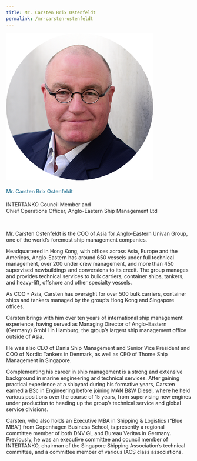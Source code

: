 ```yaml
---
title: Mr. Carsten Brix Ostenfeldt
permalink: /mr-carsten-ostenfeldt
---
```

<div class="row">
            <div class="col is-3">
              <img src="images/speakers/Carsten-Ostenfeldt1.png">
            </div>
            <div class="col is-9 speaker-details">
              <h4>Mr. Carsten Brix Ostenfeldt</h4>
<p>INTERTANKO Council Member and <br>
Chief Operations Officer, Anglo-Eastern Ship Management Ltd</p><br>
<p>Mr. Carsten Ostenfeldt is the COO of Asia for Anglo-Eastern Univan Group, one of the world’s foremost ship management companies.</p><p>

Headquartered in Hong Kong, with offices across Asia, Europe and the Americas, Anglo-Eastern has around 650 vessels under full technical management, over 200 under crew management, and more than 450 supervised newbuildings and conversions to its credit. The group manages and provides technical services to bulk carriers, container ships, tankers, and heavy-lift, offshore and other specialty vessels.</p><p>
As COO - Asia, Carsten has oversight for over 500 bulk carriers, container ships and tankers managed by the group’s Hong Kong and Singapore offices.</p><p>
Carsten brings with him over ten years of international ship management experience, having served as Managing Director of Anglo-Eastern (Germany) GmbH in Hamburg, the group’s largest ship management office outside of Asia.</p><p>
He was also CEO of Dania Ship Management and Senior Vice President and COO of Nordic Tankers in Denmark, as well as CEO of Thome Ship Management in Singapore.</p><p>
Complementing his career in ship management is a strong and extensive background in marine engineering and technical services. After gaining practical experience at a shipyard during his formative years, Carsten earned a BSc in Engineering before joining MAN B&amp;W Diesel, where he held various positions over the course of 15 years, from supervising new engines under production to heading up the group’s technical service and global service divisions.</p><p>
Carsten, who also holds an Executive MBA in Shipping &amp; Logistics (“Blue MBA”) from Copenhagen Business School, is presently a regional committee member of both DNV GL and Bureau Veritas in Germany. Previously, he was an executive committee and council member of INTERTANKO, chairman of the Singapore Shipping Association’s technical committee, and a committee member of various IACS class associations.
</p>
            </div>
          </div> 
					
<style type="text/css"> 
    .is-left{
      text-align: left;
    }
    h4{
      font-weight: 500; 
      color: #337B9A !important;
    }
     .speaker-details p { text-align: justified; }
  </style>